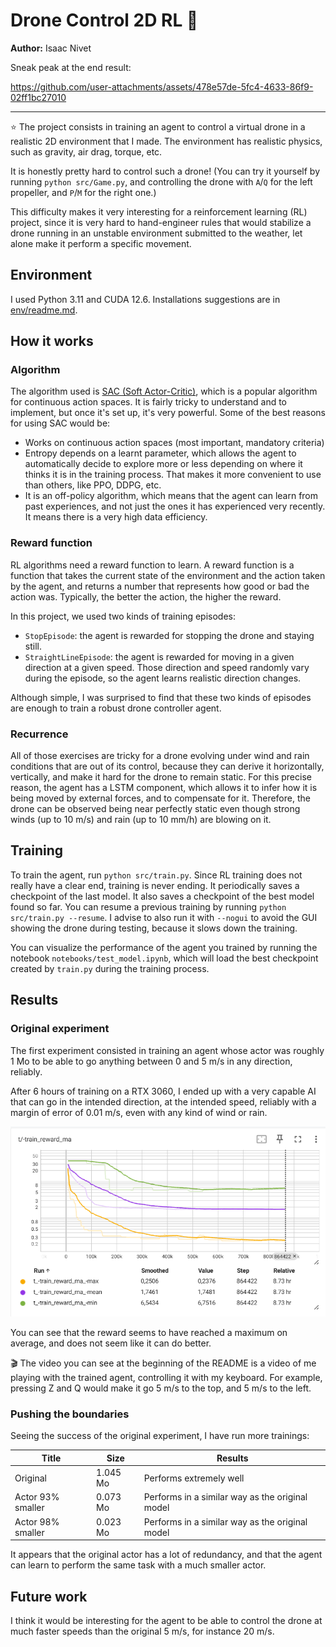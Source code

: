# Drone Control 2D RL 🚁

**Author:** Isaac Nivet

Sneak peak at the end result:

https://github.com/user-attachments/assets/478e57de-5fc4-4633-86f9-02ff1bc27010

---

⭐ The project consists in training an agent to control a virtual drone in a realistic 2D environment that I made. The environment has realistic physics, such as gravity, air drag, torque, etc.

It is honestly pretty hard to control such a drone! (You can try it yourself by running `python src/Game.py`, and controlling the drone with `A`/`Q` for the left propeller, and `P`/`M` for the right one.)

This difficulty makes it very interesting for a reinforcement learning (RL) project, since it is very hard to hand-engineer rules that would stabilize a drone running in an unstable environment submitted to the weather, let alone make it perform a specific movement.

## Environment

I used Python 3.11 and CUDA 12.6. Installations suggestions are in [env/readme.md](env/readme.md).

## How it works

### Algorithm

The algorithm used is [SAC (Soft Actor-Critic)](https://spinningup.openai.com/en/latest/algorithms/sac.html), which is a popular algorithm for continuous action spaces. It is fairly tricky to understand and to implement, but once it's set up, it's very powerful. Some of the best reasons for using SAC would be:

- Works on continuous action spaces (most important, mandatory criteria)
- Entropy depends on a learnt parameter, which allows the agent to automatically decide to explore more or less depending on where it thinks it is in the training process. That makes it more convenient to use than others, like PPO, DDPG, etc.
- It is an off-policy algorithm, which means that the agent can learn from past experiences, and not just the ones it has experienced very recently. It means there is a very high data efficiency.

### Reward function

RL algorithms need a reward function to learn. A reward function is a function that takes the current state of the environment and the action taken by the agent, and returns a number that represents how good or bad the action was. Typically, the better the action, the higher the reward.

In this project, we used two kinds of training episodes:

- `StopEpisode`: the agent is rewarded for stopping the drone and staying still.
- `StraightLineEpisode`: the agent is rewarded for moving in a given direction at a given speed. Those direction and speed randomly vary during the episode, so the agent learns realistic direction changes.

Although simple, I was surprised to find that these two kinds of episodes are enough to train a robust drone controller agent.

### Recurrence

All of those exercises are tricky for a drone evolving under wind and rain conditions that are out of its control, because they can derive it horizontally, vertically, and make it hard for the drone to remain static. For this precise reason, the agent has a LSTM component, which allows it to infer how it is being moved by external forces, and to compensate for it. Therefore, the drone can be observed being near perfectly static even though strong winds (up to 10 m/s) and rain (up to 10 mm/h) are blowing on it.

## Training

To train the agent, run `python src/train.py`. Since RL training does not really have a clear end, training is never ending. It periodically saves a checkpoint of the last model. It also saves a checkpoint of the best model found so far. You can resume a previous training by running `python src/train.py --resume`. I advise to also run it with `--nogui` to avoid the GUI showing the drone during testing, because it slows down the training.

You can visualize the performance of the agent you trained by running the notebook `notebooks/test_model.ipynb`, which will load the best checkpoint created by `train.py` during the training process.

## Results

### Original experiment

The first experiment consisted in training an agent whose actor was roughly 1 Mo to be able to go anything between 0 and 5 m/s in any direction, reliably.

After 6 hours of training on a RTX 3060, I ended up with a very capable AI that can go in the intended direction, at the intended speed, reliably with a margin of error of 0.01 m/s, even with any kind of wind or rain.

![Screenshot of Tensorboard showing the training reward over time](img/tensorboard-train-reward-ma.png)

You can see that the reward seems to have reached a maximum on average, and does not seem like it can do better.

🎬 The video you can see at the beginning of the README is a video of me playing with the trained agent, controlling it with my keyboard. For example, pressing Z and Q would make it go 5 m/s to the top, and 5 m/s to the left.

### Pushing the boundaries

Seeing the success of the original experiment, I have run more trainings:

| Title | Size | Results |
|---------------|------|---------|
| Original          | 1.045 Mo | Performs extremely well |
| Actor 93% smaller | 0.073 Mo | Performs in a similar way as the original model |
| Actor 98% smaller | 0.023 Mo | Performs in a similar way as the original model |

It appears that the original actor has a lot of redundancy, and that the agent can learn to perform the same task with a much smaller actor.

## Future work

I think it would be interesting for the agent to be able to control the drone at much faster speeds than the original 5 m/s, for instance 20 m/s.
